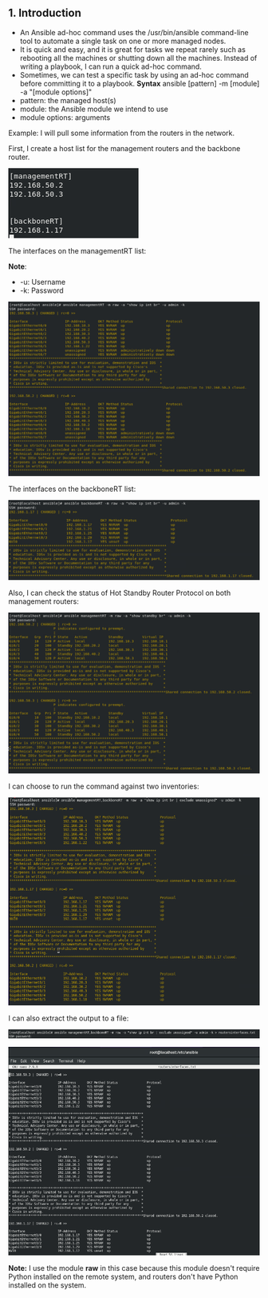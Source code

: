 
## 1. Introduction
* An Ansible ad-hoc command uses the /usr/bin/ansible command-line tool to automate a single task on one or more managed nodes. 
* It is quick and easy, and it is great for tasks we repeat rarely such as rebooting all the machines or shutting down all the machines. Instead of writing a playbook, I can run a quick ad-hoc command. 
* Sometimes, we can test a specific task by using an ad-hoc command before committing it to a playbook. 
**Syntax**
ansible [pattern] -m [module] -a "[module options]"
* pattern: the managed host(s)
* module: the Ansible module we intend to use
* module options: arguments

Example:
I will pull some information from the routers in the network.

First, I create a host list for the management routers and the backbone router.

![](https://github.com/greenarrow2019/Ansible-Network-Automation/blob/master/Ansible/images/12.png)

The interfaces on the managementRT list:

**Note**:
* -u: Username
* -k: Password

![](https://github.com/greenarrow2019/Ansible-Network-Automation/blob/master/Ansible/images/13.png)

The interfaces on the backboneRT list:

![](https://github.com/greenarrow2019/Ansible-Network-Automation/blob/master/Ansible/images/14.png)

Also, I can check the status of Hot Standby Router Protocol on both management routers:

![](https://github.com/greenarrow2019/Ansible-Network-Automation/blob/master/Ansible/images/15.png)

I can choose to run the command against two inventories:

![](https://github.com/greenarrow2019/Ansible-Network-Automation/blob/master/Ansible/images/16.png)

I can also extract the output to a file:

![](https://github.com/greenarrow2019/Ansible-Network-Automation/blob/master/Ansible/images/17.png)

![](https://github.com/greenarrow2019/Ansible-Network-Automation/blob/master/Ansible/images/18.png)

**Note:**
I use the module **raw** in this case because this module doesn't require Python installed on the remote system, and routers don't have Python installed on the system.
